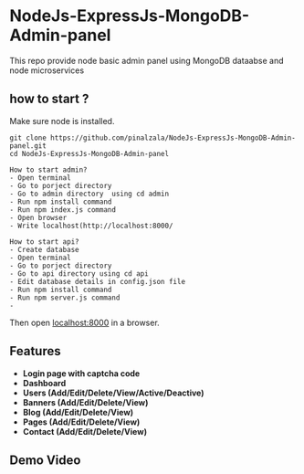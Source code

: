 # NodeJs-ExpressJs-MongoDB-Admin-panel
This repo provide node basic admin panel using MongoDB dataabse and node microservices

## how to start ?

Make sure node is installed.

```
git clone https://github.com/pinalzala/NodeJs-ExpressJs-MongoDB-Admin-panel.git
cd NodeJs-ExpressJs-MongoDB-Admin-panel

How to start admin?
- Open terminal
- Go to porject directory
- Go to admin directory  using cd admin
- Run npm install command
- Run npm index.js command
- Open browser 
- Write localhost(http://localhost:8000/

How to start api?
- Create database
- Open terminal
- Go to porject directory
- Go to api directory using cd api
- Edit database details in config.json file
- Run npm install command
- Run npm server.js command
- 

```
Then open [localhost:8000](http://localhost:8000/) in a browser.

## Features

 - **Login page with captcha code**
 - **Dashboard**
 - **Users (Add/Edit/Delete/View/Active/Deactive)**
 - **Banners (Add/Edit/Delete/View)**
 - **Blog (Add/Edit/Delete/View)**
 - **Pages (Add/Edit/Delete/View)**
 - **Contact (Add/Edit/Delete/View)**

## Demo Video
